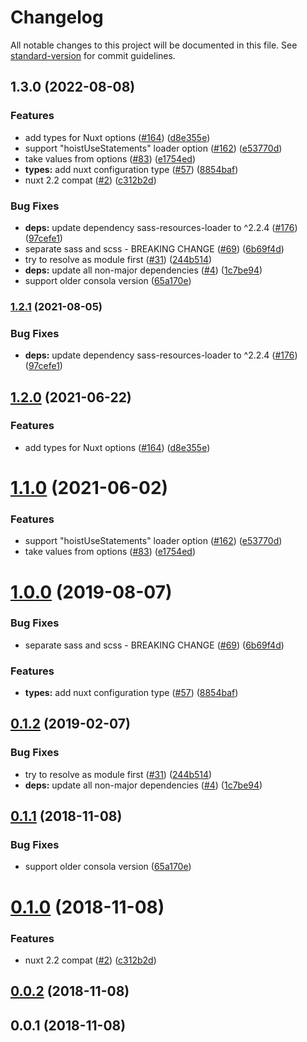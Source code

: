 # Changelog

All notable changes to this project will be documented in this file. See [standard-version](https://github.com/conventional-changelog/standard-version) for commit guidelines.

## 1.3.0 (2022-08-08)


### Features

* add types for Nuxt options ([#164](https://github.com/nuxt-community/style-resources-module/issues/164)) ([d8e355e](https://github.com/nuxt-community/style-resources-module/commit/d8e355e7abad77ea9edd8e2c0da51b4f41ccf820))
* support "hoistUseStatements" loader option ([#162](https://github.com/nuxt-community/style-resources-module/issues/162)) ([e53770d](https://github.com/nuxt-community/style-resources-module/commit/e53770df1463e551972ec5baf6cfdefd443bb376))
* take values from options ([#83](https://github.com/nuxt-community/style-resources-module/issues/83)) ([e1754ed](https://github.com/nuxt-community/style-resources-module/commit/e1754ede42a65f9d9127e0310b4ed09d7ba83232))
* **types:** add nuxt configuration type ([#57](https://github.com/nuxt-community/style-resources-module/issues/57)) ([8854baf](https://github.com/nuxt-community/style-resources-module/commit/8854baf0c1a6a982e8e9e4b400b9c6f9903afbb9))
* nuxt 2.2 compat ([#2](https://github.com/nuxt-community/style-resources-module/issues/2)) ([c312b2d](https://github.com/nuxt-community/style-resources-module/commit/c312b2dc74fbd508eab74ec659272436e12fae4f))


### Bug Fixes

* **deps:** update dependency sass-resources-loader to ^2.2.4 ([#176](https://github.com/nuxt-community/style-resources-module/issues/176)) ([97cefe1](https://github.com/nuxt-community/style-resources-module/commit/97cefe180cd87f9651b66d0e6944c5b8c58a19c5))
* separate sass and scss - BREAKING CHANGE ([#69](https://github.com/nuxt-community/style-resources-module/issues/69)) ([6b69f4d](https://github.com/nuxt-community/style-resources-module/commit/6b69f4d14c5a166cf2c956bf3e10db3599f84f16))
* try to resolve as module first ([#31](https://github.com/nuxt-community/style-resources-module/issues/31)) ([244b514](https://github.com/nuxt-community/style-resources-module/commit/244b514da6ddce6c9b7ee5207f58044bd3921342))
* **deps:** update all non-major dependencies ([#4](https://github.com/nuxt-community/style-resources-module/issues/4)) ([1c7be94](https://github.com/nuxt-community/style-resources-module/commit/1c7be94de545f9444704c151a43487e2f34c8b8a))
* support older consola version ([65a170e](https://github.com/nuxt-community/style-resources-module/commit/65a170e840c25910ed31c9cb1bbc0f5d437a894a))

### [1.2.1](https://github.com/nuxt-community/style-resources-module/compare/v1.2.0...v1.2.1) (2021-08-05)


### Bug Fixes

* **deps:** update dependency sass-resources-loader to ^2.2.4 ([#176](https://github.com/nuxt-community/style-resources-module/issues/176)) ([97cefe1](https://github.com/nuxt-community/style-resources-module/commit/97cefe180cd87f9651b66d0e6944c5b8c58a19c5))

## [1.2.0](https://github.com/nuxt-community/style-resources-module/compare/v1.1.0...v1.2.0) (2021-06-22)


### Features

* add types for Nuxt options ([#164](https://github.com/nuxt-community/style-resources-module/issues/164)) ([d8e355e](https://github.com/nuxt-community/style-resources-module/commit/d8e355e7abad77ea9edd8e2c0da51b4f41ccf820))

<a name="1.1.0"></a>
# [1.1.0](https://github.com/nuxt-community/style-resources-module/compare/v1.0.0...v1.1.0) (2021-06-02)


### Features

* support "hoistUseStatements" loader option ([#162](https://github.com/nuxt-community/style-resources-module/issues/162)) ([e53770d](https://github.com/nuxt-community/style-resources-module/commit/e53770d))
* take values from options ([#83](https://github.com/nuxt-community/style-resources-module/issues/83)) ([e1754ed](https://github.com/nuxt-community/style-resources-module/commit/e1754ed))



<a name="1.0.0"></a>
# [1.0.0](https://github.com/nuxt-community/style-resources-module/compare/v0.1.2...v1.0.0) (2019-08-07)


### Bug Fixes

* separate sass and scss - BREAKING CHANGE ([#69](https://github.com/nuxt-community/style-resources-module/issues/69)) ([6b69f4d](https://github.com/nuxt-community/style-resources-module/commit/6b69f4d))


### Features

* **types:** add nuxt configuration type ([#57](https://github.com/nuxt-community/style-resources-module/issues/57)) ([8854baf](https://github.com/nuxt-community/style-resources-module/commit/8854baf))



<a name="0.1.2"></a>
## [0.1.2](https://github.com/nuxt-community/style-resources-module/compare/v0.1.1...v0.1.2) (2019-02-07)


### Bug Fixes

* try to resolve as module first ([#31](https://github.com/nuxt-community/style-resources-module/issues/31)) ([244b514](https://github.com/nuxt-community/style-resources-module/commit/244b514))
* **deps:** update all non-major dependencies ([#4](https://github.com/nuxt-community/style-resources-module/issues/4)) ([1c7be94](https://github.com/nuxt-community/style-resources-module/commit/1c7be94))



<a name="0.1.1"></a>
## [0.1.1](https://github.com/nuxt-community/style-resources-module/compare/v0.1.0...v0.1.1) (2018-11-08)


### Bug Fixes

* support older consola version ([65a170e](https://github.com/nuxt-community/style-resources-module/commit/65a170e))



<a name="0.1.0"></a>
# [0.1.0](https://github.com/nuxt-community/style-resources-module/compare/v0.0.2...v0.1.0) (2018-11-08)


### Features

* nuxt 2.2 compat ([#2](https://github.com/nuxt-community/style-resources-module/issues/2)) ([c312b2d](https://github.com/nuxt-community/style-resources-module/commit/c312b2d))



<a name="0.0.2"></a>
## [0.0.2](https://github.com/nuxt-community/style-resources-module/compare/v0.0.1...v0.0.2) (2018-11-08)



<a name="0.0.1"></a>
## 0.0.1 (2018-11-08)
